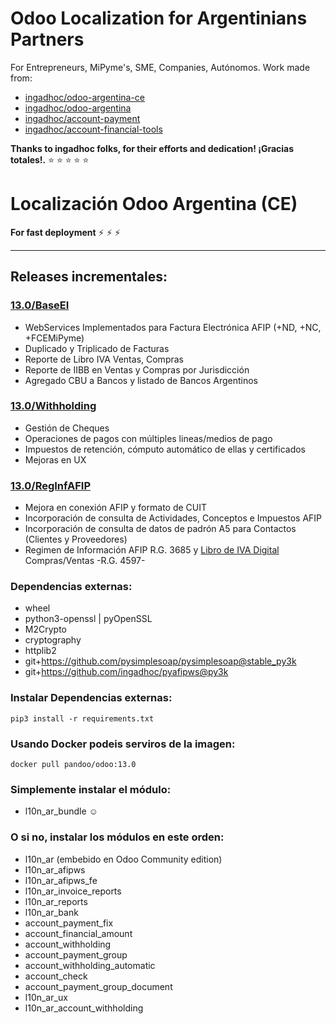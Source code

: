 
# Odoo Localization for Argentinians Partners

For Entrepreneurs, MiPyme's, SME, Companies, Autónomos. 
Work made from:

 - [ingadhoc/odoo-argentina-ce](https://github.com/ingadhoc/odoo-argentina-ce)
 - [ingadhoc/odoo-argentina](https://github.com/ingadhoc/odoo-argentina)
 - [ingadhoc/account-payment](https://github.com/ingadhoc/account-payment)
 - [ingadhoc/account-financial-tools](https://github.com/ingadhoc/account-financial-tools)

**Thanks to ingadhoc folks, for their efforts and dedication! ¡Gracias totales!.**
:star: :star: :star: :star: :star:

# Localización Odoo Argentina (CE)

**For fast deployment** :zap: :zap: :zap:

-----

## Releases incrementales:

### [13.0/BaseEI](https://github.com/odoo-mastercore/odoo-argentina/releases/tag/13.0%2FBaseEI)
- WebServices Implementados para Factura Electrónica AFIP (+ND, +NC, +FCEMiPyme)
- Duplicado y Triplicado de Facturas
- Reporte de Libro IVA Ventas, Compras
- Reporte de IIBB en Ventas y Compras por Jurisdicción
- Agregado CBU a Bancos y listado de Bancos Argentinos
### [13.0/Withholding](https://github.com/odoo-mastercore/odoo-argentina/releases/tag/13.0%2FWithholding)
- Gestión de Cheques 
- Operaciones de pagos con múltiples lineas/medios de pago
- Impuestos de retención, cómputo automático de ellas y certificados
- Mejoras en UX
### [13.0/RegInfAFIP](https://github.com/odoo-mastercore/odoo-argentina/releases/tag/13.0%2FRegInfAFIP)
- Mejora en conexión AFIP y formato de CUIT
- Incorporación de consulta de Actividades, Conceptos e Impuestos AFIP
- Incorporación de consulta de datos de padrón A5 para Contactos (Clientes y Proveedores)
- Regimen de Información AFIP R.G. 3685 y [Libro de IVA Digital](https://www.afip.gob.ar/libro-iva-digital/) Compras/Ventas -R.G. 4597-
<!--
### 13.0/MercadoPago (Future)
- Método de Pago MercadoPago
### 13.0/CotizacionUSDAFIP (Future)
- Actualización automática de cotización USD
### 13.0/ConsultComprobantes (Future)
- Consulta de Comprobantes AFIP (web service AFIP de constatación de comprobantes)
### 13.0/PercIIBB (Future)
- TXT Reg. Inf. para Agentes de percepción IIBB
### 13.0/MercadoLibre (Future)
- Integración con MercadoLibre
-->

### Dependencias externas:

- wheel
- python3-openssl | pyOpenSSL
- M2Crypto
- cryptography
- httplib2
- git+https://github.com/pysimplesoap/pysimplesoap@stable_py3k
- git+https://github.com/ingadhoc/pyafipws@py3k

### Instalar Dependencias externas:

```
pip3 install -r requirements.txt
```

### Usando Docker podeis serviros de la imagen:

```
docker pull pandoo/odoo:13.0
```

### Simplemente instalar el módulo:

- l10n_ar_bundle :relaxed:

### O si no, instalar los módulos en este orden:

- l10n_ar (embebido en Odoo Community edition)
- l10n_ar_afipws
- l10n_ar_afipws_fe
- l10n_ar_invoice_reports
- l10n_ar_reports 
- l10n_ar_bank
- account_payment_fix
- account_financial_amount
- account_withholding
- account_payment_group
- account_withholding_automatic
- account_check
- account_payment_group_document
- l10n_ar_ux
- l10n_ar_account_withholding
